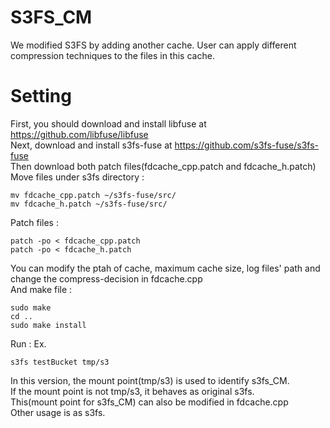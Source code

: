 S3FS_CM
==
We modified S3FS by adding another cache.
User can apply different compression techniques to the files in this cache.

Setting
==
First, you should download and install libfuse at https://github.com/libfuse/libfuse  
Next, download and install s3fs-fuse at https://github.com/s3fs-fuse/s3fs-fuse  
Then download both patch files(fdcache_cpp.patch and fdcache_h.patch)  
Move files under s3fs directory :  
```
mv fdcache_cpp.patch ~/s3fs-fuse/src/  
mv fdcache_h.patch ~/s3fs-fuse/src/
```
Patch files :  
```
patch -po < fdcache_cpp.patch  
patch -po < fdcache_h.patch
```
You can modify the ptah of cache, maximum cache size, log files' path and change the compress-decision in fdcache.cpp  
And make file :  
```
sudo make  
cd ..  
sudo make install  
```
Run :  Ex.
```
s3fs testBucket tmp/s3  
```
In this version, the mount point(tmp/s3) is used to identify s3fs_CM.  
If the mount point is not tmp/s3, it behaves as original s3fs.  
This(mount point for s3fs_CM) can also be modified in fdcache.cpp  
Other usage is as s3fs.
